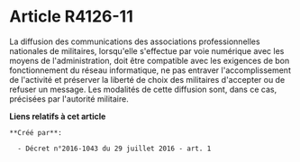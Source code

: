 # Article R4126-11

La diffusion des communications des associations professionnelles nationales de militaires, lorsqu'elle s'effectue par voie
numérique avec les moyens de l'administration, doit être compatible avec les exigences de bon fonctionnement du réseau
informatique, ne pas entraver l'accomplissement de l'activité et préserver la liberté de choix des militaires d'accepter ou
de refuser un message. Les modalités de cette diffusion sont, dans ce cas, précisées par l'autorité militaire.

**Liens relatifs à cet article**

	**Créé par**:

	  - Décret n°2016-1043 du 29 juillet 2016 - art. 1
